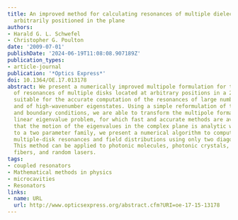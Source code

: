 ```yaml
---
title: An improved method for calculating resonances of multiple dielectric disks
  arbitrarily positioned in the plane
authors:
- Harald G. L. Schwefel
- Christopher G. Poulton
date: '2009-07-01'
publishDate: '2024-06-19T11:08:08.907189Z'
publication_types:
- article-journal
publication: '*Optics Express*'
doi: 10.1364/OE.17.013178
abstract: We present a numerically improved multipole formulation for the calculation
  of resonances of multiple disks located at arbitrary positions in a 2-d plane, and
  suitable for the accurate computation of the resonances of large numbers of disks
  and of high-wavenumber eigenstates. Using a simple reformulation of the field expansions
  and boundary conditions, we are able to transform the multipole formalism into a
  linear eigenvalue problem, for which fast and accurate methods are available. Observing
  that the motion of the eigenvalues in the complex plane is analytic with respect
  to a two parameter family, we present a numerical algorithm to compute a range of
  multiple-disk resonances and field distributions using only two diagonalizations.
  This method can be applied to photonic molecules, photonic crystals, photonic crystal
  fibers, and random lasers.
tags:
- coupled resonators
- Mathematical methods in physics
- microcavities
- Resonators
links:
- name: URL
  url: http://www.opticsexpress.org/abstract.cfm?URI=oe-17-15-13178
---
```

